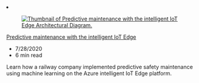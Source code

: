 <!-- This file is automatically generated by build/architectures/build_index.py. Any updates will be lost. -->

<!-- markdownlint-disable MD033 -->

<li class="grid-item item-column" data-categories="Internet of Things ">
<article class="card">
    <div class="card-header has-margin-bottom-none" aria-hidden="true">
        <figure class="image diagram has-height-175 has-overflow-hidden level">
            <a href="/azure/architecture/example-scenario/predictive-maintenance/iot-predictive-maintenance"><img src="/azure/architecture/browse/thumbs/iot-predictive-maintenance.png" class="diagram" alt="Thumbnail of Predictive maintenance with the intelligent IoT Edge Architectural Diagram." data-linktype="relative-path"></a>
        </figure>
    </div>
    <div class="card-content">
        <a class="card-content-title has-margin-top-none" href="/azure/architecture/example-scenario/predictive-maintenance/iot-predictive-maintenance">
            <p>Predictive maintenance with the intelligent IoT Edge</p>
        </a>
        <ul class="card-content-metadata">
            <li>7/28/2020</li>
            <li>6 min read</li>
        </ul>
        <p class="card-content-description">Learn how a railway company implemented predictive safety maintenance using machine learning on the Azure intelligent IoT Edge platform.</p>
        <div class="bottom-to-top-fade is-hidden-mobile"></div>
    </div>
</article>
</li>
